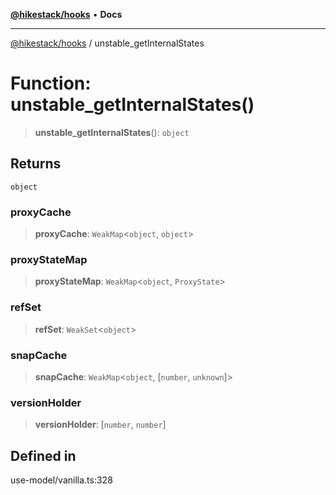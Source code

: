 [**@hikestack/hooks**](/official/reference/hooks/index.md) • **Docs**

***

[@hikestack/hooks](/official/reference/hooks/globals.md) / unstable\_getInternalStates

# Function: unstable\_getInternalStates()

> **unstable\_getInternalStates**(): `object`

## Returns

`object`

### proxyCache

> **proxyCache**: `WeakMap`\<`object`, `object`\>

### proxyStateMap

> **proxyStateMap**: `WeakMap`\<`object`, `ProxyState`\>

### refSet

> **refSet**: `WeakSet`\<`object`\>

### snapCache

> **snapCache**: `WeakMap`\<`object`, [`number`, `unknown`]\>

### versionHolder

> **versionHolder**: [`number`, `number`]

## Defined in

use-model/vanilla.ts:328
